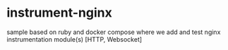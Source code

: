 # instrument-nginx

sample based on ruby and docker compose where we add and test nginx instrumentation module(s) [HTTP, Websocket]
